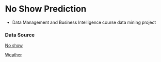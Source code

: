 # No Show Prediction
- Data Management and Business Intelligence course data mining project

### Data Source
[No show](https://www.kaggle.com/joniarroba/noshowappointments)

[Weather](https://www.kaggle.com/PROPPG-PPG/hourly-weather-surface-brazil-southeast-region)
